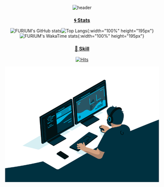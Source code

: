 <div align=center>

![header](https://capsule-render.vercel.app/api?type=Waving&color=auto&height=300&section=header&text=I'M%20FURUIM&desc=FRONT-END%20Engineer&fontSize=90&animation=fadeIn&fontAlign=60&descAlign=76&descAlignY=65)

<a href="#"><h3>:cyclone: Stats</h3></a>

![FURIUM's GitHub stats](https://github-readme-stats.vercel.app/api?username=contability&show_icons=true&theme=neon)![Top Langs](https://github-readme-stats.vercel.app/api/top-langs/?username=contability&layout=compact&hide=java&theme=neon){:width="100%" height="195px"}
![FURIUM's WakaTime stats](https://github-readme-stats.vercel.app/api/wakatime?username=contability){:width="100%" height="195px"}

<a href="#"><h3>:ghost: Skill</h3></a>
[![Hits](https://hits.seeyoufarm.com/api/count/incr/badge.svg?url=https%3A%2F%2Fgithub.com%2Fcontability%2Fhit-counter&count_bg=%2379C83D&title_bg=%23555555&icon=&icon_color=%23E7E7E7&title=hits&edge_flat=false)]()

![](https://raw.githubusercontent.com/contability/contability/main/assets/code.gif)

</div>
